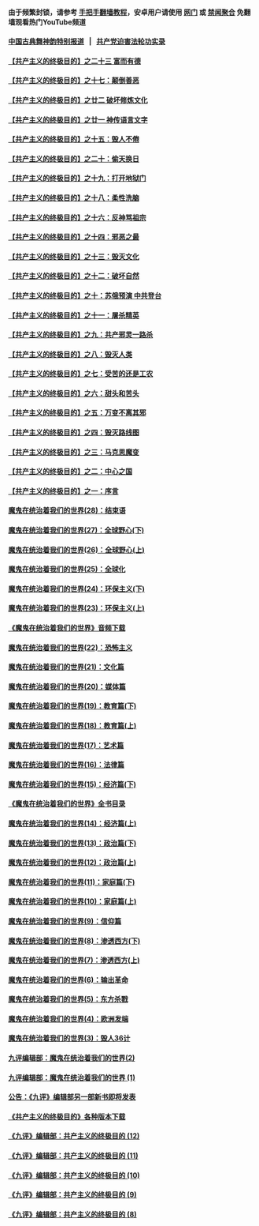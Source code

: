 #### 由于频繁封锁，请参考 [手把手翻墙教程](https://github.com/gfw-breaker/guides/wiki/)，安卓用户请使用 [网门](https://github.com/gfw-breaker/bn-android/blob/master/ogate.md?t=05280936) 或 [禁闻聚合](https://github.com/gfw-breaker/bn-android) 免翻墙观看热门YouTube频道 

#### [中国古典舞神韵特别报道](https://github.com/gfw-breaker/mh-news/blob/master/shenyun.md?t=05280936) &nbsp;&nbsp;|&nbsp;&nbsp; [共产党迫害法轮功实录](https://github.com/gfw-breaker/mh-news/blob/master/README.md?t=05280936)  

#### [【共产主义的终极目的】之二十三 富而有德](../pages/nsc422/n11283598.md?t=05280936) 

#### [【共产主义的终极目的】之十七：颠倒善恶](../pages/nsc422/n11179782.md?t=05280936) 

#### [【共产主义的终极目的】之廿二 破坏修炼文化](../pages/nsc422/n11245728.md?t=05280936) 

#### [【共产主义的终极目的】之廿一 神传语言文字](../pages/nsc422/n11263265.md?t=05280936) 

#### [【共产主义的终极目的】之十五：毁人不倦](../pages/nsc422/n11166792.md?t=05280936) 

#### [【共产主义的终极目的】之二十：偷天换日](../pages/nsc422/n11238846.md?t=05280936) 

#### [【共产主义的终极目的】之十九：打开地狱门](../pages/nsc422/n11206376.md?t=05280936) 

#### [【共产主义的终极目的】之十八：柔性洗脑](../pages/nsc422/n11199994.md?t=05280936) 

#### [【共产主义的终极目的】之十六：反神骂祖宗](../pages/nsc422/n11166798.md?t=05280936) 

#### [【共产主义的终极目的】之十四：邪恶之最](../pages/nsc422/n11150249.md?t=05280936) 

#### [【共产主义的终极目的】之十三：毁灭文化](../pages/nsc422/n11135227.md?t=05280936) 

#### [【共产主义的终极目的】之十二：破坏自然](../pages/nsc422/n11135214.md?t=05280936) 

#### [【共产主义的终极目的】之十：苏俄预演 中共登台](../pages/nsc422/n11118424.md?t=05280936) 

#### [【共产主义的终极目的】之十一：屠杀精英](../pages/nsc422/n11118442.md?t=05280936) 

#### [【共产主义的终极目的】之九：共产邪灵一路杀](../pages/nsc422/n11114139.md?t=05280936) 

#### [【共产主义的终极目的】之八：毁灭人类](../pages/nsc422/n11108503.md?t=05280936) 

#### [【共产主义的终极目的】之七：受苦的还是工农](../pages/nsc422/n11101809.md?t=05280936) 

#### [【共产主义的终极目的】之六：甜头和苦头](../pages/nsc422/n11096971.md?t=05280936) 

#### [【共产主义的终极目的】之五：万变不离其邪](../pages/nsc422/n11091285.md?t=05280936) 

#### [【共产主义的终极目的】之四：毁灭路线图](../pages/nsc422/n11086284.md?t=05280936) 

#### [【共产主义的终极目的】之三：马克思魔变](../pages/nsc422/n11061941.md?t=05280936) 

#### [【共产主义的终极目的】之二：中心之国](../pages/nsc422/n11047728.md?t=05280936) 

#### [【共产主义的终极目的】之一：序言](../pages/nsc422/n11086077.md?t=05280936) 

#### [魔鬼在统治着我们的世界(28)：结束语](../pages/nsc422/n10936246.md?t=05280936) 

#### [魔鬼在统治着我们的世界(27)：全球野心(下)](../pages/nsc422/n10928319.md?t=05280936) 

#### [魔鬼在统治着我们的世界(26)：全球野心(上)](../pages/nsc422/n10900318.md?t=05280936) 

#### [魔鬼在统治着我们的世界(25)：全球化](../pages/nsc422/n10788205.md?t=05280936) 

#### [魔鬼在统治着我们的世界(24)：环保主义(下)](../pages/nsc422/n10695307.md?t=05280936) 

#### [魔鬼在统治着我们的世界(23)：环保主义(上)](../pages/nsc422/n10688613.md?t=05280936) 

#### [《魔鬼在统治着我们的世界》音频下载](../pages/nsc422/n10635553.md?t=05280936) 

#### [魔鬼在统治着我们的世界(22)：恐怖主义](../pages/nsc422/n10614727.md?t=05280936) 

#### [魔鬼在统治着我们的世界(21)：文化篇](../pages/nsc422/n10597706.md?t=05280936) 

#### [魔鬼在统治着我们的世界(20)：媒体篇](../pages/nsc422/n10586579.md?t=05280936) 

#### [魔鬼在统治着我们的世界(19)：教育篇(下)](../pages/nsc422/n10564808.md?t=05280936) 

#### [魔鬼在统治着我们的世界(18)：教育篇(上)](../pages/nsc422/n10526970.md?t=05280936) 

#### [魔鬼在统治着我们的世界(17)：艺术篇](../pages/nsc422/n10499093.md?t=05280936) 

#### [魔鬼在统治着我们的世界(16)：法律篇](../pages/nsc422/n10485969.md?t=05280936) 

#### [魔鬼在统治着我们的世界(15)：经济篇(下)](../pages/nsc422/n10469975.md?t=05280936) 

#### [《魔鬼在统治着我们的世界》全书目录](../pages/nsc422/n10464261.md?t=05280936) 

#### [魔鬼在统治着我们的世界(14)：经济篇(上)](../pages/nsc422/n10457370.md?t=05280936) 

#### [魔鬼在统治着我们的世界(13)：政治篇(下)](../pages/nsc422/n10448270.md?t=05280936) 

#### [魔鬼在统治着我们的世界(12)：政治篇(上)](../pages/nsc422/n10444576.md?t=05280936) 

#### [魔鬼在统治着我们的世界(11)：家庭篇(下)](../pages/nsc422/n10440961.md?t=05280936) 

#### [魔鬼在统治着我们的世界(10)：家庭篇(上)](../pages/nsc422/n10435448.md?t=05280936) 

#### [魔鬼在统治着我们的世界(9)：信仰篇](../pages/nsc422/n10432159.md?t=05280936) 

#### [魔鬼在统治着我们的世界(8)：渗透西方(下)](../pages/nsc422/n10429603.md?t=05280936) 

#### [魔鬼在统治着我们的世界(7)：渗透西方(上)](../pages/nsc422/n10426013.md?t=05280936) 

#### [魔鬼在统治着我们的世界(6)：输出革命](../pages/nsc422/n10421536.md?t=05280936) 

#### [魔鬼在统治着我们的世界(5)：东方杀戮](../pages/nsc422/n10417707.md?t=05280936) 

#### [魔鬼在统治着我们的世界(4)：欧洲发端](../pages/nsc422/n10414890.md?t=05280936) 

#### [魔鬼在统治着我们的世界(3)：毁人36计](../pages/nsc422/n10411583.md?t=05280936) 

#### [九评编辑部：魔鬼在统治着我们的世界(2)](../pages/nsc422/n10410036.md?t=05280936) 

#### [九评编辑部：魔鬼在统治着我们的世界 (1)](../pages/nsc422/n10406825.md?t=05280936) 

#### [公告：《九评》编辑部另一部新书即将发表](../pages/nsc422/n10405104.md?t=05280936) 

#### [《共产主义的终极目的》各种版本下载](../pages/nsc422/n10022138.md?t=05280936) 

#### [《九评》编辑部：共产主义的终极目的 (12)](../pages/nsc422/n9933272.md?t=05280936) 

#### [《九评》编辑部：共产主义的终极目的 (11)](../pages/nsc422/n9924973.md?t=05280936) 

#### [《九评》编辑部：共产主义的终极目的 (10)](../pages/nsc422/n9920883.md?t=05280936) 

#### [《九评》编辑部：共产主义的终极目的 (9)](../pages/nsc422/n9916363.md?t=05280936) 

#### [《九评》编辑部：共产主义的终极目的 (8)](../pages/nsc422/n9912488.md?t=05280936) 

